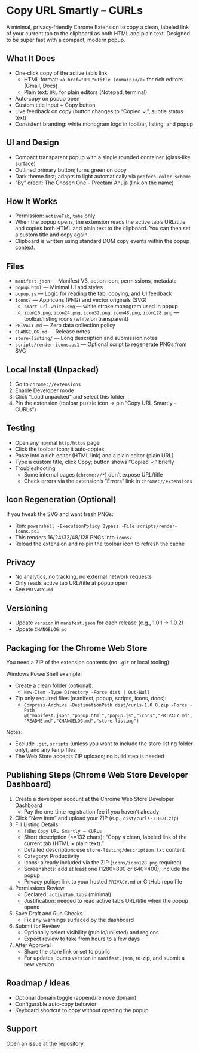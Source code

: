 ﻿# Copy URL Smartly – CURLs

A minimal, privacy‑friendly Chrome Extension to copy a clean, labeled link of your current tab to the clipboard as both HTML and plain text. Designed to be super fast with a compact, modern popup.

## What It Does
- One‑click copy of the active tab’s link
  - HTML format: `<a href="URL">Title (domain)</a>` for rich editors (Gmail, Docs)
  - Plain text: `URL` for plain editors (Notepad, terminal)
- Auto‑copy on popup open
- Custom title input + Copy button
- Live feedback on copy (button changes to “Copied ✓”, subtle status text)
- Consistent branding: white monogram logo in toolbar, listing, and popup

## UI and Design
- Compact transparent popup with a single rounded container (glass‑like surface)
- Outlined primary button; turns green on copy
- Dark theme first; adapts to light automatically via `prefers-color-scheme`
- “By” credit: The Chosen One – Preetam Ahuja (link on the name)

## How It Works
- Permission: `activeTab`, `tabs` only
- When the popup opens, the extension reads the active tab’s URL/title and copies both HTML and plain text to the clipboard. You can then set a custom title and copy again.
- Clipboard is written using standard DOM copy events within the popup context.

## Files
- `manifest.json` — Manifest V3, action icon, permissions, metadata
- `popup.html` — Minimal UI and styles
- `popup.js` — Logic for reading the tab, copying, and UI feedback
- `icons/` — App icons (PNG) and vector originals (SVG)
  - `smart-url-white.svg` — white stroke monogram used in popup
  - `icon16.png`, `icon24.png`, `icon32.png`, `icon48.png`, `icon128.png` — toolbar/listing icons (white on transparent)
- `PRIVACY.md` — Zero data collection policy
- `CHANGELOG.md` — Release notes
- `store-listing/` — Long description and submission notes
- `scripts/render-icons.ps1` — Optional script to regenerate PNGs from SVG

## Local Install (Unpacked)
1) Go to `chrome://extensions`
2) Enable Developer mode
3) Click “Load unpacked” and select this folder
4) Pin the extension (toolbar puzzle icon → pin “Copy URL Smartly – CURLs”)

## Testing
- Open any normal `http/https` page
- Click the toolbar icon; it auto‑copies
- Paste into a rich editor (HTML link) and a plain editor (plain URL)
- Type a custom title, click Copy; button shows “Copied ✓” briefly
- Troubleshooting
  - Some internal pages (`chrome://*`) don’t expose URL/title
  - Check errors via the extension’s “Errors” link in `chrome://extensions`

## Icon Regeneration (Optional)
If you tweak the SVG and want fresh PNGs:
- Run: `powershell -ExecutionPolicy Bypass -File scripts/render-icons.ps1`
- This renders 16/24/32/48/128 PNGs into `icons/`
- Reload the extension and re‑pin the toolbar icon to refresh the cache

## Privacy
- No analytics, no tracking, no external network requests
- Only reads active tab URL/title at popup open
- See `PRIVACY.md`

## Versioning
- Update `version` in `manifest.json` for each release (e.g., 1.0.1 → 1.0.2)
- Update `CHANGELOG.md`

## Packaging for the Chrome Web Store
You need a ZIP of the extension contents (no `.git` or local tooling):

Windows PowerShell example:

- Create a clean folder (optional):
  - `New-Item -Type Directory -Force dist | Out-Null`
- Zip only required files (manifest, popup, scripts, icons, docs):
  - `Compress-Archive -DestinationPath dist/curls-1.0.0.zip -Force -Path @("manifest.json","popup.html","popup.js","icons","PRIVACY.md","README.md","CHANGELOG.md","store-listing")`

Notes:
- Exclude `.git`, `scripts` (unless you want to include the store listing folder only), and any temp files
- The Web Store accepts ZIP uploads; no build step is needed

## Publishing Steps (Chrome Web Store Developer Dashboard)
1) Create a developer account at the Chrome Web Store Developer Dashboard
   - Pay the one‑time registration fee if you haven’t already
2) Click “New item” and upload your ZIP (e.g., `dist/curls-1.0.0.zip`)
3) Fill Listing Details
   - Title: `Copy URL Smartly – CURLs`
   - Short description (<=132 chars): “Copy a clean, labeled link of the current tab (HTML + plain text).”
   - Detailed description: use `store-listing/description.txt` content
   - Category: Productivity
   - Icons: already included via the ZIP (`icons/icon128.png` required)
   - Screenshots: add at least one (1280×800 or 640×400); include the popup
   - Privacy policy: link to your hosted `PRIVACY.md` or GitHub repo file
4) Permissions Review
   - Declared: `activeTab`, `tabs` (minimal)
   - Justification: needed to read active tab’s URL/title when the popup opens
5) Save Draft and Run Checks
   - Fix any warnings surfaced by the dashboard
6) Submit for Review
   - Optionally select visibility (public/unlisted) and regions
   - Expect review to take from hours to a few days
7) After Approval
   - Share the store link or set to public
   - For updates, bump `version` in `manifest.json`, re‑zip, and submit a new version

## Roadmap / Ideas
- Optional domain toggle (append/remove domain)
- Configurable auto‑copy behavior
- Keyboard shortcut to copy without opening the popup

## Support
Open an issue at the repository.

